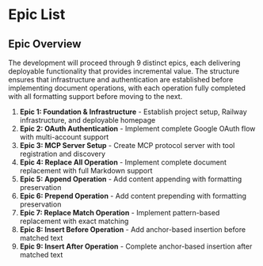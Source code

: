 # Epic List

## Epic Overview

The development will proceed through 9 distinct epics, each delivering deployable functionality that provides incremental value. The structure ensures that infrastructure and authentication are established before implementing document operations, with each operation fully completed with all formatting support before moving to the next.

1. **Epic 1: Foundation & Infrastructure** - Establish project setup, Railway infrastructure, and deployable homepage
2. **Epic 2: OAuth Authentication** - Implement complete Google OAuth flow with multi-account support
3. **Epic 3: MCP Server Setup** - Create MCP protocol server with tool registration and discovery
4. **Epic 4: Replace All Operation** - Implement complete document replacement with full Markdown support
5. **Epic 5: Append Operation** - Add content appending with formatting preservation
6. **Epic 6: Prepend Operation** - Add content prepending with formatting preservation
7. **Epic 7: Replace Match Operation** - Implement pattern-based replacement with exact matching
8. **Epic 8: Insert Before Operation** - Add anchor-based insertion before matched text
9. **Epic 9: Insert After Operation** - Complete anchor-based insertion after matched text
